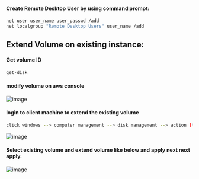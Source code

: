 #### Create Remote Desktop User by using command prompt:
````sh
net user user_name user_passwd /add
net localgroup "Remote Desktop Users" user_name /add
````
## Extend Volume on existing instance:
#### Get volume ID
````sh
get-disk
````
#### modify volume on aws console
![image](https://user-images.githubusercontent.com/48147995/223010867-5c2e3ab2-59e8-4f42-8757-394fa9449cfa.png)

#### login to client machine to extend the existing volume
````sh
click windows --> computer management --> disk management --> action (top left) --> rescan disk
````
![image](https://user-images.githubusercontent.com/48147995/223011595-9d98ad0d-eb16-4306-a02a-6a8928e17c9f.png)

#### Select existing volume and extend volume like below and apply next next apply.
![image](https://user-images.githubusercontent.com/48147995/223011849-0f29eb40-ebf5-40df-a40d-7ecb137242cb.png)

